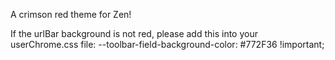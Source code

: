 
A crimson red theme for Zen!

If the urlBar background is not red, please add this into your userChrome.css file: --toolbar-field-background-color: #772F36 !important;
